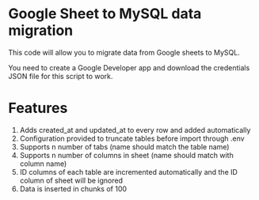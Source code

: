 # Google Sheet to MySQL data migration

This code will allow you to migrate data from Google sheets to MySQL.

You need to create a Google Developer app and download the credentials JSON file for this script to work.

# Features
1. Adds created_at and updated_at to every row and added automatically
2. Configuration provided to truncate tables before import through .env
3. Supports n number of tabs (name should match the table name)
4. Supports n number of columns in sheet (name should match with column name)
5. ID columns of each table are incremented automatically and the ID column of sheet will be ignored
6. Data is inserted in chunks of 100
